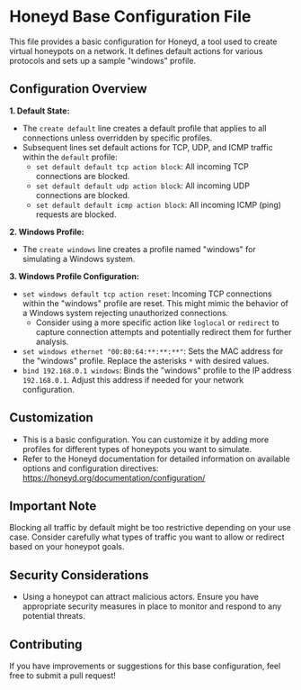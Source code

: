 # Honeyd Base Configuration File

This file provides a basic configuration for Honeyd, a tool used to create virtual honeypots on a network. It defines default actions for various protocols and sets up a sample "windows" profile.

## Configuration Overview

**1. Default State:**

- The `create default` line creates a default profile that applies to all connections unless overridden by specific profiles.
- Subsequent lines set default actions for TCP, UDP, and ICMP traffic within the `default` profile:
    - `set default default tcp action block`: All incoming TCP connections are blocked.
    - `set default default udp action block`: All incoming UDP connections are blocked.
    - `set default default icmp action block`: All incoming ICMP (ping) requests are blocked.

**2. Windows Profile:**

- The `create windows` line creates a profile named "windows" for simulating a Windows system.

**3. Windows Profile Configuration:**

- `set windows default tcp action reset`: Incoming TCP connections within the "windows" profile are reset. This might mimic the behavior of a Windows system rejecting unauthorized connections.
    - Consider using a more specific action like `loglocal` or `redirect` to capture connection attempts and potentially redirect them for further analysis.
- `set windows ethernet "00:80:64:**:**:**"`: Sets the MAC address for the "windows" profile. Replace the asterisks `*` with desired values.
- `bind 192.168.0.1 windows`: Binds the "windows" profile to the IP address `192.168.0.1`. Adjust this address if needed for your network configuration.

## Customization

- This is a basic configuration. You can customize it by adding more profiles for different types of honeypots you want to simulate.
- Refer to the Honeyd documentation for detailed information on available options and configuration directives: https://honeyd.org/documentation/configuration/

## Important Note

Blocking all traffic by default might be too restrictive depending on your use case. Consider carefully what types of traffic you want to allow or redirect based on your honeypot goals.

## Security Considerations

- Using a honeypot can attract malicious actors. Ensure you have appropriate security measures in place to monitor and respond to any potential threats.

## Contributing

If you have improvements or suggestions for this base configuration, feel free to submit a pull request!
